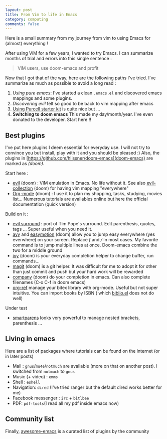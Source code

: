 ```yaml
---
layout: post
title: From Vim to life in Emacs
category: computing
comments: false
---
```

Here is a small summary from my journey from vim to using Emacs for (almost) everything !
<!--more-->
After using ViM for a few years, I wanted to try Emacs. I can summarize months of trial and errors into this single sentence :

> ViM users, use doom-emacs and profit 

Now that I got that of the way, here are the following paths I've tried. I've summarize as much as possible to avoid a long read :

1. *Using pure emacs*: 
I've started a clean `.emacs.el` and discovered emacs mappings and some plugins.
2. *Discovering evil*   felt so good to be back to vim mapping after emacs 
3. [Using Purcell starter kit](https://github.com/purcell/emacs.d) is quite nice but ...
4. **Switching to doom emacs**
This made my day/month/year. I've even donated to the developer. Start here !!

## Best plugins
I've put here plugins I deem essential for everyday use. I will not try to
convince you but install, play with it and you should be pleased :)
Also, the plugins in [https://github.com/hlissner/doom-emacs](doom-emacs) are marked as _(doom)_.

Start here :

- [evil](https://github.com/emacs-evil/evil) (doom) : ViM emulation in Emacs. No
  life without it. See also
  [evil-collection](https://github.com/emacs-evil/evil-collection) (doom) for having
  vim mapping "everywhere"
- [Org-mode](https://orgmode.org/worg/org-tutorials/org4beginners.html) (doom) :
  I use it to plan my shopping, tasks, studying, movies list... Numerous
  tutorials are availables online but here the official documentation (quick
  version)

Build on it :

- [evil surround](https://github.com/emacs-evil/evil-surround) : port of Tim
  Pope's surround. Edit parenthesis, quotes, tags ... Super useful when you need
  it.
- [avy](https://github.com/abo-abo/avy) and
[easymotion](https://github.com/PythonNut/evil-easymotion) (doom) allow you to jump
easy everywhere (yes everwhere) on your screen. Replace *f* and */* in most
cases. My favorite command is to jump multiple lines at once. Doom-emacs combine
the two for a middle ground
- [ivy](https://github.com/abo-abo/swiper) (doom) is your everyday completion helper to change buffer, run commands...
- [magit](https://magit.vc/) (doom) is a git helper. It was difficult for me to adopt it for other than just commit and push but your hard work will be rewarded
- [company](https://company-mode.github.io/) (doom) do your completion in emacs. Can also complete filenames (C-x C-f in doom emacs)
- [org-ref](https://github.com/jkitchin/org-ref) manage your bitex library with
  org-mode. Useful but not super intuitive. You can import books by ISBN ( which
  [biblio.el](https://github.com/cpitclaudel/biblio.el) does not do well)

Under test

- [smartparens](https://github.com/Fuco1/smartparens) looks very powerful to manage nested brackets, parenthesis ...

## Living in emacs
Here are a list of packages where tutorials can be found on the internet (or in later posts)

- Mail : `gnus`/`mu4e`/`notmuch` are available (more on that on another post). I switched from `notmuch` to `gnus`
- Music (+ video) : `emms`
- Shell : `eshell`
- Navigation: `dired` (I've tried ranger but the default dired works better for me)
- Facebook messenger : `irc` + `bitlbee`
- PDF: `pdf-tools`(I read all my pdf inside emacs now)

## Community list
Finally, [awesome-emacs](https://github.com/emacs-tw/awesome-emacs) is a curated list of plugins by the community 
